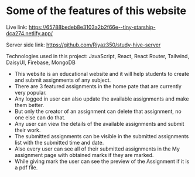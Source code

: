 # Some of the features of this website


Live link:  https://65788bedeb8e3103a2b2f66e--tiny-starship-dca274.netlify.app/

Server side link: https://github.com/Riyaz350/study-hive-server

Technologies used in this project: JavaScript, React, React Router, Tailwind, DaisyUI, Firebase, MongoDB

- This website is an educational website and it will help students to create and submit assignments of any subject.
- There are 3 featured assignments in the home pate that are currently very popular.
- Any logged in user can also update the available assignments and make them better.
- But only the creator of an assignment can delete that assignment, no one else can do that.
- Any user can view the details of the available assignments and submit their work.
- The submitted assignments can be visible in the submitted assignments list with the submitted time and date.
- Also every user can see all of their submitted assignments in the My assignment page with obtained marks if they are marked.
- While giving mark the user can see the preview of the Assignment if it is a pdf file. 
